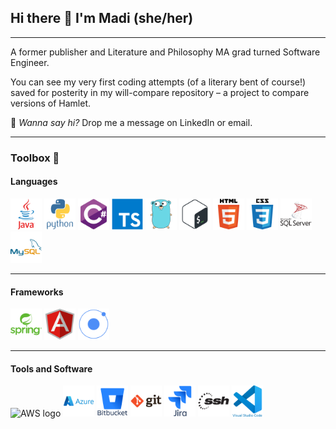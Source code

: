 ## Hi there 👋 I'm Madi (she/her)
---
A former publisher and Literature and Philosophy MA grad turned Software Engineer.

You can see my very first coding attempts (of a literary bent of course!) saved for posterity in my will-compare repository – a project to compare versions of Hamlet.

<!--- 💻
For a good example of my Java and Spring Boot skills check out my end of bootcamp project a [library API](https://github.com/rosemadr/DFESW7_Final_Project).
 * practicing my Java skills (see pinned repos for current work!)
* building my Linux and command line knowledge using the [overthewire games](https://overthewire.org/wargames/)<br>
📚 <i>Currently studying:</i> Java, SOLID principles, JDBC and Spring Boot at QA Academy's DFE Software Development bootcamp.<br> --->
💬 <i>Wanna say hi?</i> Drop me a message on LinkedIn or email.

---

### Toolbox 🧰
#### Languages
<img src="https://raw.githubusercontent.com/devicons/devicon/2ae2a900d2f041da66e950e4d48052658d850630/icons/java/java-original-wordmark.svg" width="50" height="50" alt="Java logo"> <img src="https://raw.githubusercontent.com/devicons/devicon/2ae2a900d2f041da66e950e4d48052658d850630/icons/python/python-original-wordmark.svg" width="50" height="50" alt="Python logo"> <img src="https://raw.githubusercontent.com/devicons/devicon/master/icons/csharp/csharp-original.svg" width="50" height="50" alt="C# logo"> 
<img src="https://raw.githubusercontent.com/devicons/devicon/master/icons/typescript/typescript-original.svg" width="50" height="50" alt="Typescript logo">
<img src="https://raw.githubusercontent.com/devicons/devicon/master/icons/go/go-original.svg" width="50" height="50" alt="Go logo"> <img src="https://raw.githubusercontent.com/devicons/devicon/2ae2a900d2f041da66e950e4d48052658d850630/icons/bash/bash-original.svg" width="50" height="50" alt="Bash logo"> <img src="https://raw.githubusercontent.com/devicons/devicon/2ae2a900d2f041da66e950e4d48052658d850630/icons/html5/html5-original-wordmark.svg" width="50" height="50" alt="HTML5 logo"> <img src="https://raw.githubusercontent.com/devicons/devicon/2ae2a900d2f041da66e950e4d48052658d850630/icons/css3/css3-original-wordmark.svg" width="50" height="50" alt="CSS logo"> <img src="https://github.com/devicons/devicon/blob/master/icons/microsoftsqlserver/microsoftsqlserver-original-wordmark.svg" width="50" height="50" alt="Microsoft SQL Server logo"> 
<img src="https://raw.githubusercontent.com/devicons/devicon/2ae2a900d2f041da66e950e4d48052658d850630/icons/mysql/mysql-original-wordmark.svg" width="50" height="50" alt="MySQL logo"> 

---

#### Frameworks
<img src="https://raw.githubusercontent.com/devicons/devicon/2ae2a900d2f041da66e950e4d48052658d850630/icons/spring/spring-original-wordmark.svg" width="50" height="50" alt="Spring logo"> <img src="https://raw.githubusercontent.com/devicons/devicon/master/icons/angularjs/angularjs-original.svg" width="50" height="50" alt="Angular logo"> <img src="https://raw.githubusercontent.com/devicons/devicon/master/icons/ionic/ionic-original.svg" width="50" height="50" alt="Ionic logo">
<!---
Currently adding to the 🧰 Toolbox<br>
-->

---

#### Tools and Software
<img src="https://raw.githubusercontent.com/devicons/devicon/2ae2a900d2f041da66e950e4d48052658d850630/icons/icons/amazonwebservices/amazonwebservices-original-wordmark.svg" width="50" height="50" alt="AWS logo">
<img src="https://raw.githubusercontent.com/devicons/devicon/2ae2a900d2f041da66e950e4d48052658d850630/icons/azure/azure-original-wordmark.svg" width="50" height="50" alt="Azure logo">  <img src="https://raw.githubusercontent.com/devicons/devicon/master/icons/bitbucket/bitbucket-original-wordmark.svg" width="50" height="50" alt="Bitbucket logo"> <img src="https://raw.githubusercontent.com/devicons/devicon/2ae2a900d2f041da66e950e4d48052658d850630/icons/git/git-original-wordmark.svg" width="50" height="50" alt="Git logo"> <img src="https://raw.githubusercontent.com/devicons/devicon/2ae2a900d2f041da66e950e4d48052658d850630/icons/jira/jira-original-wordmark.svg" width="50" height="50" alt="Jira logo"> <img src="https://raw.githubusercontent.com/devicons/devicon/2ae2a900d2f041da66e950e4d48052658d850630/icons/ssh/ssh-original-wordmark.svg" width="50" height="50" alt="SSH logo"> <img src="https://raw.githubusercontent.com/devicons/devicon/2ae2a900d2f041da66e950e4d48052658d850630/icons/vscode/vscode-original-wordmark.svg" width="50" height="50" alt="VSCode logo">
